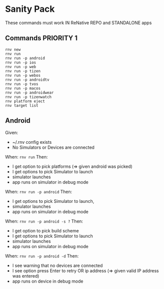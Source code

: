 # Sanity Pack

These commands must work IN ReNative REPO and STANDALONE apps

## Commands PRIORITY 1

```
rnv new
rnv run
rnv run -p android
rnv run -p ios
rnv run -p web
rnv run -p tizen
rnv run -p webos
rnv run -p androidtv
rnv run -p tvos
rnv run -p macos
rnv run -p androidwear
rnv run -p tizenwatch
rnv platform eject
rnv target list
```

## Android

Given:
- ~/.rnv config exists
- No Simulators or Devices are connected

When: `rnv run`
Then:
- I get option to pick platforms (=> given android was picked)
- I get options to pick Simulator to launch
- simulator launches
- app runs on simulator in debug mode

When: `rnv run -p android`
Then:
- I get options to pick Simulator to launch,
- simulator launches
- app runs on simulator in debug mode

When: `rnv run -p android -s ?`
Then:
- I get option to pick build scheme
- I get options to pick Simulator to launch
- simulator launches
- app runs on simulator in debug mode

When: `rnv run -p android -d`
Then:
- I see warning that no devices are connected
- I see option press Enter to retry OR ip address (=> given valid IP address was entered)
- app runs on device in debug mode
